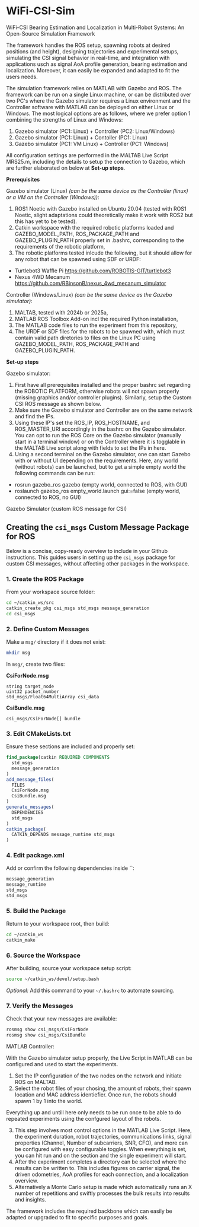 # WiFi-CSI-Sim
WiFi-CSI Bearing Estimation and Localization in Multi-Robot Systems: An Open-Source Simulation Framework

The framework handles the ROS setup, spawning robots at desired positions (and height), designing trajectories and experimental setups, simulating the CSI signal behavior in real-time, and integration with applications usch as signal AoA profile generation, bearing estimation and localization. Moreover, it can easily be expanded and adapted to fit the users needs.

The simulation framework relies on MATLAB with Gazebo and ROS. The framework can be run on a single Linux machine, or can be distributed over two PC's where the Gazebo simulator requires a Linux environment and the Controller software with MATLAB can be deployed on either Linux or Windows. The most logical options are as follows, where we prefer option 1 combining the strengths of Linux and Windows:
1. Gazebo simulator (PC1: Linux) + Controller (PC2: Linux/Windows)
2. Gazebo simulator (PC1: Linux) + Contoller (PC1: Linux)
3. Gazebo simulator (PC1: VM Linux) + Controller (PC1: Windows)

All configuration settings are performed in the MALTAB Live Script MRS25.m, including the details to setup the connection to Gazebo, which are further elaborated on below at **Set-up steps**.


**Prerequisites**

Gazebo simulator (Linux) _(can be the same device as the Controller (linux) or a VM on the Controller (Windows))_:

1. ROS1 Noetic with Gazebo installed on Ubuntu 20.04 (tested with ROS1 Noetic, slight adaptations could theoretically make it work with ROS2 but this has yet to be tested).
2. Catkin workspace with the required robotic platforms loaded and GAZEBO_MODEL_PATH, ROS_PACKAGE_PATH and GAZEBO_PLUGIN_PATH properly set in .bashrc, corresponding to the requirements of the robotic platform, 
3. The robotic platforms tested inlcude the following, but it should allow for any robot that can be spawned using SDF or URDF:
- Turtlebot3 Waffle Pi https://github.com/ROBOTIS-GIT/turtlebot3
- Nexus 4WD Mecanum https://github.com/RBinsonB/nexus_4wd_mecanum_simulator 

Controller (Windows/Linux) _(can be the same device as the Gazebo simulator)_:

1. MALTAB, tested with 2024b or 2025a,
2. MATLAB ROS Toolbox Add-on incl the required Python installation,
3. The MATLAB code files to run the experiment from this repository,
4. The URDF or SDF files for the robots to be spawned with, which must contain valid path diretories to files on the Linux PC using GAZEBO_MODEL_PATH, ROS_PACKAGE_PATH and GAZEBO_PLUGIN_PATH.


**Set-up steps**

Gazebo simulator:

1. First have all prerequisites installed and the proper bashrc set regarding the ROBOTIC PLATFORM, otherwise robots will not spawn properly (missing graphics and/or controller plugins). Similarly, setup the Custom CSI ROS message as shown below.
2. Make sure the Gazebo simulator and Controller are on the same network and find the IPs.
3. Using these IP's set the ROS_IP, ROS_HOSTNAME, and ROS_MASTER_URI accordingly in the bashrc on the Gazebo simulator. You can opt to run the ROS Core on the Gazebo simulator (manually start in a terminal window) or on the Controller where it is togglable in the MALTAB Live script along with fields to set the IPs in here.
4. Using a second terminal on the Gazebo simulator, one can start Gazebo with or without UI depending on the requirements. Here, any world (without robots) can be launched, but to get a simple empty world the following commands can be run:
- rosrun gazebo_ros gazebo (empty world, connected to ROS, with GUI)
- roslaunch gazebo_ros empty_world.launch gui:=false (empty world, connected to ROS, no GUI)

Gazebo Simulator (custom ROS message for CSI)
## Creating the `csi_msgs` Custom Message Package for ROS

Below is a concise, copy-ready overview to include in your Github instructions. This guides users in setting up the `csi_msgs` package for custom CSI messages, without affecting other packages in the workspace.

### 1. Create the ROS Package

From your workspace source folder:
```bash
cd ~/catkin_ws/src
catkin_create_pkg csi_msgs std_msgs message_generation
cd csi_msgs
```

### 2. Define Custom Messages

Make a `msg/` directory if it does not exist:
```bash
mkdir msg
```

In `msg/`, create two files:

**CsiForNode.msg**
```msg
string target_node
uint32 packet_number
std_msgs/Float64MultiArray csi_data
```

**CsiBundle.msg**
```msg
csi_msgs/CsiForNode[] bundle
```

### 3. Edit CMakeLists.txt

Ensure these sections are included and properly set:

```cmake
find_package(catkin REQUIRED COMPONENTS
  std_msgs
  message_generation
)
add_message_files(
  FILES
  CsiForNode.msg
  CsiBundle.msg
)
generate_messages(
  DEPENDENCIES
  std_msgs
)
catkin_package(
  CATKIN_DEPENDS message_runtime std_msgs
)
```

### 4. Edit package.xml

Add or confirm the following dependencies inside ``:

```xml
message_generation
message_runtime
std_msgs
std_msgs
```

### 5. Build the Package

Return to your workspace root, then build:
```bash
cd ~/catkin_ws
catkin_make
```

### 6. Source the Workspace

After building, source your workspace setup script:
```bash
source ~/catkin_ws/devel/setup.bash
```

_Optional:_ Add this command to your `~/.bashrc` to automate sourcing.

### 7. Verify the Messages

Check that your new messages are available:

```bash
rosmsg show csi_msgs/CsiForNode
rosmsg show csi_msgs/CsiBundle
```


MATLAB Controller:

With the Gazebo simulator setup properly, the Live Script in MATLAB can be configured and used to start the experiments.

1. Set the IP configuration of the two nodes on the network and initiate ROS on MALTAB.
2. Select the robot files of your chosing, the amount of robots, their spawn location and MAC address identiefier. Once run, the robots should spawn 1 by 1 into the world.

Everything up and untill here only needs to be run once to be able to do repeated experiments using the confgured layout of the robots.

3. This step involves most control options in the MATLAB Live Script. Here, the experiment duration, robot trajectories, communications links, signal properties (Channel, Number of subcarriers, SNR, CFO), and more can be configured with easy configurable toggles. When everything is set, you can hit run and on the section and the single experiment will start. 
4. After the experiment completes a directory can be selected where the results can be written to. This includes figures on carrier signal, the driven odometries, AoA profiles for each connection, and a localization overview. 
5. Alternatively a Monte Carlo setup is made which automatically runs an X number of repetitions and swiftly processes the bulk results into results and insights.

The framework includes the required backbone which can easily be adapted or upgraded to fit to specific purposes and goals.
